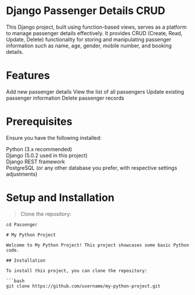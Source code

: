 # Django Passenger Details CRUD

This Django project, built using function-based views, serves as a platform to manage passenger details effectively. It provides CRUD (Create, Read, Update, Delete) functionality for storing and manipulating passenger information such as name, age, gender, mobile number, and booking details.

# Features
Add new passenger details
View the list of all passengers
Update existing passenger information
Delete passenger records

# Prerequisites
Ensure you have the following installed:

Python (3.x recommended) <br>
Django (5.0.2 used in this project) <br>
Django REST framework <br>
PostgreSQL (or any other database you prefer, with respective settings adjustments) <br>

# Setup and Installation
> Clone the repository:<br> 
```git clone <repository-url>
cd Passenger

# My Python Project

Welcome to My Python Project! This project showcases some basic Python code.

## Installation

To install this project, you can clone the repository:

```bash
git clone https://github.com/username/my-python-project.git


